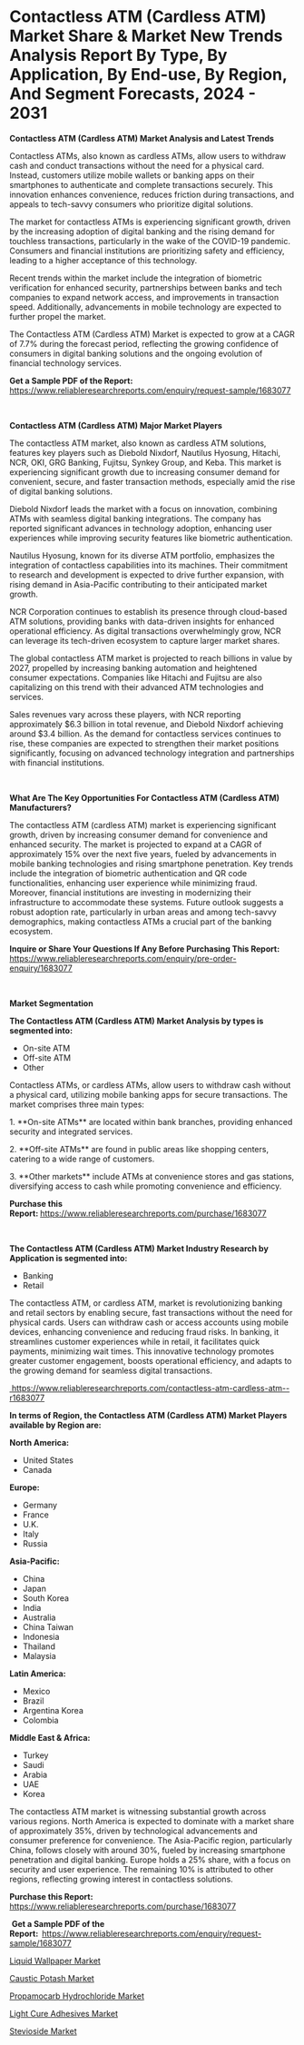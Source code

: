 <p><h1>Contactless ATM (Cardless ATM) Market Share & Market New Trends Analysis Report By Type, By Application, By End-use, By Region, And Segment Forecasts, 2024 - 2031</h1></p><p><strong>Contactless ATM (Cardless ATM) Market Analysis and Latest Trends</strong></p>
<p><p>Contactless ATMs, also known as cardless ATMs, allow users to withdraw cash and conduct transactions without the need for a physical card. Instead, customers utilize mobile wallets or banking apps on their smartphones to authenticate and complete transactions securely. This innovation enhances convenience, reduces friction during transactions, and appeals to tech-savvy consumers who prioritize digital solutions.</p><p>The market for contactless ATMs is experiencing significant growth, driven by the increasing adoption of digital banking and the rising demand for touchless transactions, particularly in the wake of the COVID-19 pandemic. Consumers and financial institutions are prioritizing safety and efficiency, leading to a higher acceptance of this technology. </p><p>Recent trends within the market include the integration of biometric verification for enhanced security, partnerships between banks and tech companies to expand network access, and improvements in transaction speed. Additionally, advancements in mobile technology are expected to further propel the market. </p><p>The Contactless ATM (Cardless ATM) Market is expected to grow at a CAGR of 7.7% during the forecast period, reflecting the growing confidence of consumers in digital banking solutions and the ongoing evolution of financial technology services.</p></p>
<p><strong>Get a Sample PDF of the Report:&nbsp;</strong> <a href="https://www.reliableresearchreports.com/enquiry/request-sample/1683077?utm_campaign=1692&utm_medium=2&utm_source=Github&utm_content=ia&utm_term=15102024&utm_id=contactless-atm-cardless-atm">https://www.reliableresearchreports.com/enquiry/request-sample/1683077</a></p>
<p>&nbsp;</p>
<p><strong>Contactless ATM (Cardless ATM) Major Market Players</strong></p>
<p><p>The contactless ATM market, also known as cardless ATM solutions, features key players such as Diebold Nixdorf, Nautilus Hyosung, Hitachi, NCR, OKI, GRG Banking, Fujitsu, Synkey Group, and Keba. This market is experiencing significant growth due to increasing consumer demand for convenient, secure, and faster transaction methods, especially amid the rise of digital banking solutions.</p><p>Diebold Nixdorf leads the market with a focus on innovation, combining ATMs with seamless digital banking integrations. The company has reported significant advances in technology adoption, enhancing user experiences while improving security features like biometric authentication.</p><p>Nautilus Hyosung, known for its diverse ATM portfolio, emphasizes the integration of contactless capabilities into its machines. Their commitment to research and development is expected to drive further expansion, with rising demand in Asia-Pacific contributing to their anticipated market growth.</p><p>NCR Corporation continues to establish its presence through cloud-based ATM solutions, providing banks with data-driven insights for enhanced operational efficiency. As digital transactions overwhelmingly grow, NCR can leverage its tech-driven ecosystem to capture larger market shares.</p><p>The global contactless ATM market is projected to reach billions in value by 2027, propelled by increasing banking automation and heightened consumer expectations. Companies like Hitachi and Fujitsu are also capitalizing on this trend with their advanced ATM technologies and services.</p><p>Sales revenues vary across these players, with NCR reporting approximately $6.3 billion in total revenue, and Diebold Nixdorf achieving around $3.4 billion. As the demand for contactless services continues to rise, these companies are expected to strengthen their market positions significantly, focusing on advanced technology integration and partnerships with financial institutions.</p></p>
<p>&nbsp;</p>
<p><strong>What Are The Key Opportunities For Contactless ATM (Cardless ATM) Manufacturers?</strong></p>
<p><p>The contactless ATM (cardless ATM) market is experiencing significant growth, driven by increasing consumer demand for convenience and enhanced security. The market is projected to expand at a CAGR of approximately 15% over the next five years, fueled by advancements in mobile banking technologies and rising smartphone penetration. Key trends include the integration of biometric authentication and QR code functionalities, enhancing user experience while minimizing fraud. Moreover, financial institutions are investing in modernizing their infrastructure to accommodate these systems. Future outlook suggests a robust adoption rate, particularly in urban areas and among tech-savvy demographics, making contactless ATMs a crucial part of the banking ecosystem.</p></p>
<p><strong>Inquire or Share Your Questions If Any Before Purchasing This Report:</strong> <a href="https://www.reliableresearchreports.com/enquiry/pre-order-enquiry/1683077?utm_campaign=1692&utm_medium=2&utm_source=Github&utm_content=ia&utm_term=15102024&utm_id=contactless-atm-cardless-atm">https://www.reliableresearchreports.com/enquiry/pre-order-enquiry/1683077</a></p>
<p>&nbsp;</p>
<p><strong>Market Segmentation</strong></p>
<p><strong>The Contactless ATM (Cardless ATM) Market Analysis by types is segmented into:</strong></p>
<p><ul><li>On-site ATM</li><li>Off-site ATM</li><li>Other</li></ul></p>
<p><p>Contactless ATMs, or cardless ATMs, allow users to withdraw cash without a physical card, utilizing mobile banking apps for secure transactions. The market comprises three main types: </p><p>1. **On-site ATMs** are located within bank branches, providing enhanced security and integrated services. </p><p>2. **Off-site ATMs** are found in public areas like shopping centers, catering to a wide range of customers. </p><p>3. **Other markets** include ATMs at convenience stores and gas stations, diversifying access to cash while promoting convenience and efficiency.</p></p>
<p><strong>Purchase this Report:&nbsp;</strong><a href="https://www.reliableresearchreports.com/purchase/1683077?utm_campaign=1692&utm_medium=2&utm_source=Github&utm_content=ia&utm_term=15102024&utm_id=contactless-atm-cardless-atm">https://www.reliableresearchreports.com/purchase/1683077</a></p>
<p>&nbsp;</p>
<p><strong>The Contactless ATM (Cardless ATM) Market Industry Research by Application is segmented into:</strong></p>
<p><ul><li>Banking</li><li>Retail</li></ul></p>
<p><p>The contactless ATM, or cardless ATM, market is revolutionizing banking and retail sectors by enabling secure, fast transactions without the need for physical cards. Users can withdraw cash or access accounts using mobile devices, enhancing convenience and reducing fraud risks. In banking, it streamlines customer experiences while in retail, it facilitates quick payments, minimizing wait times. This innovative technology promotes greater customer engagement, boosts operational efficiency, and adapts to the growing demand for seamless digital transactions.</p></p>
<p><a href="https://www.reliableresearchreports.com/contactless-atm-cardless-atm--r1683077?utm_campaign=1692&utm_medium=2&utm_source=Github&utm_content=ia&utm_term=15102024&utm_id=contactless-atm-cardless-atm">&nbsp;https://www.reliableresearchreports.com/contactless-atm-cardless-atm--r1683077</a></p>
<p><strong>In terms of Region, the Contactless ATM (Cardless ATM) Market Players available by Region are:</strong></p>
<p>
    <p> <strong> North America: </strong>
        <ul>
            <li>United States</li>
            <li>Canada</li>
        </ul>
        </p> 
    <p> <strong> Europe: </strong>
        <ul>
            <li>Germany</li>
            <li>France</li>
            <li>U.K.</li>
            <li>Italy</li>
            <li>Russia</li>
        </ul>
        </p> 
    <p> <strong> Asia-Pacific: </strong>
        <ul>
            <li>China</li>
            <li>Japan</li>
            <li>South Korea</li>
            <li>India</li>
            <li>Australia</li>
            <li>China Taiwan</li>
            <li>Indonesia</li>
            <li>Thailand</li>
            <li>Malaysia</li>
        </ul>
        </p> 
    <p> <strong> Latin America: </strong>
        <ul>
            <li>Mexico</li>
            <li>Brazil</li>
            <li>Argentina Korea</li>
            <li>Colombia</li>
        </ul>
        </p> 
    <p> <strong> Middle East & Africa: </strong>
        <ul>
            <li>Turkey</li>
            <li>Saudi</li>
            <li>Arabia</li>
            <li>UAE</li>
            <li>Korea</li>
        </ul>
    </p>
    </p>
<p><p>The contactless ATM market is witnessing substantial growth across various regions. North America is expected to dominate with a market share of approximately 35%, driven by technological advancements and consumer preference for convenience. The Asia-Pacific region, particularly China, follows closely with around 30%, fueled by increasing smartphone penetration and digital banking. Europe holds a 25% share, with a focus on security and user experience. The remaining 10% is attributed to other regions, reflecting growing interest in contactless solutions.</p></p>
<p><strong>Purchase this Report: </strong><a href="https://www.reliableresearchreports.com/purchase/1683077?utm_campaign=1692&utm_medium=2&utm_source=Github&utm_content=ia&utm_term=15102024&utm_id=contactless-atm-cardless-atm">https://www.reliableresearchreports.com/purchase/1683077</a></p>
<p>&nbsp;<strong>Get a Sample PDF of the Report:&nbsp;&nbsp;</strong><a href="https://www.reliableresearchreports.com/enquiry/request-sample/1683077?utm_campaign=1692&utm_medium=2&utm_source=Github&utm_content=ia&utm_term=15102024&utm_id=contactless-atm-cardless-atm">https://www.reliableresearchreports.com/enquiry/request-sample/1683077</a></p>
<p><strong></strong></p>
<p><p><a href="https://www.linkedin.com/pulse/strategic-market-insights-navigating-global-liquid-wallpaper-n8jlc?utm_campaign=1692&utm_medium=2&utm_source=Github&utm_content=ia&utm_term=15102024&utm_id=contactless-atm-cardless-atm">Liquid Wallpaper Market</a></p><p><a href="https://www.linkedin.com/pulse/in-depth-analysis-global-caustic-potash-market-scope-its-qz2be?utm_campaign=1692&utm_medium=2&utm_source=Github&utm_content=ia&utm_term=15102024&utm_id=contactless-atm-cardless-atm">Caustic Potash Market</a></p><p><a href="https://www.linkedin.com/pulse/strategic-market-insights-navigating-global-propamocarb-hydrochloride-ezuaf?utm_campaign=1692&utm_medium=2&utm_source=Github&utm_content=ia&utm_term=15102024&utm_id=contactless-atm-cardless-atm">Propamocarb Hydrochloride Market</a></p><p><a href="https://www.linkedin.com/pulse/light-cure-adhesives-revenue-growth-report-2024-2031-camilytics-l3dvf?utm_campaign=1692&utm_medium=2&utm_source=Github&utm_content=ia&utm_term=15102024&utm_id=contactless-atm-cardless-atm">Light Cure Adhesives Market</a></p><p><a href="https://www.linkedin.com/pulse/digital-transformation-stevioside-industry-market-opportunities-1bozf?utm_campaign=1692&utm_medium=2&utm_source=Github&utm_content=ia&utm_term=15102024&utm_id=contactless-atm-cardless-atm">Stevioside Market</a></p></p>